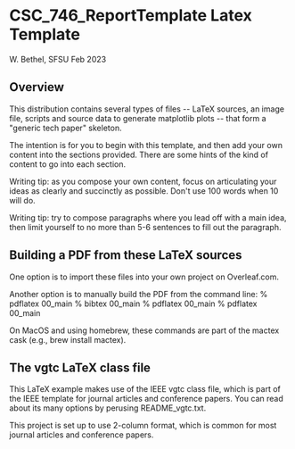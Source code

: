 
# CSC_746_ReportTemplate Latex Template
W. Bethel, SFSU
Feb 2023

## Overview

This distribution contains several types of files -- LaTeX sources, an image file, scripts and source data to generate matplotlib plots -- that form a "generic tech paper" skeleton.

The intention is for you to begin with this template, and then add your own content into the sections provided. There are some hints of the kind of content to go into each section.

Writing tip: as you compose your own content, focus on articulating your ideas as clearly and succinctly as possible. Don't use 100 words when 10 will do. 

Writing tip: try to compose paragraphs where you lead off with a main idea, then limit yourself to no more than 5-6 sentences to fill out the paragraph. 

## Building a PDF from these LaTeX sources

One option is to import these files into your own project on Overleaf.com. 

Another option is to manually build the PDF from the command line:
% pdflatex 00_main
% bibtex 00_main
% pdflatex 00_main
% pdflatex 00_main

On MacOS and using homebrew, these commands are part of the mactex cask (e.g., brew install mactex). 

## The vgtc LaTeX class file

This LaTeX example makes use of the IEEE vgtc class file, which is part of the IEEE template for journal articles and conference papers. You can read about its many options by perusing README_vgtc.txt.

This project is set up to use 2-column format, which is common for most journal articles and conference papers.
